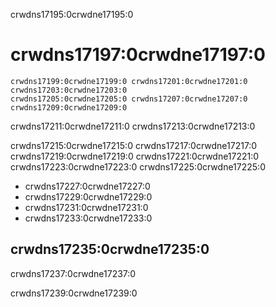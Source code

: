 crwdns17195:0crwdne17195:0
# crwdns17197:0crwdne17197:0

```{figure} ../../figures/robo-debt.jpg
crwdns17199:0crwdne17199:0 crwdns17201:0crwdne17201:0
crwdns17203:0crwdne17203:0
crwdns17205:0crwdne17205:0 crwdns17207:0crwdne17207:0 crwdns17209:0crwdne17209:0
```

crwdns17211:0crwdne17211:0 crwdns17213:0crwdne17213:0

crwdns17215:0crwdne17215:0 crwdns17217:0crwdne17217:0 crwdns17219:0crwdne17219:0 crwdns17221:0crwdne17221:0 crwdns17223:0crwdne17223:0 crwdns17225:0crwdne17225:0

* crwdns17227:0crwdne17227:0
* crwdns17229:0crwdne17229:0
* crwdns17231:0crwdne17231:0
* crwdns17233:0crwdne17233:0


## crwdns17235:0crwdne17235:0
crwdns17237:0crwdne17237:0

crwdns17239:0crwdne17239:0
